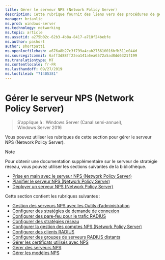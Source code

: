 ```yaml
---
title: Gérer le serveur NPS (Network Policy Server)
description: Cette rubrique fournit des liens vers des procédures de gestion pour le serveur NPS (Network Policy Server) dans Windows Server 2016 et inclut des liens vers des conseils supplémentaires sur NPS.
manager: brianlic
ms.prod: windows-server
ms.technology: networking
ms.topic: article
ms.assetid: a275b02c-62b3-4b8a-8417-a710f24bebfe
ms.author: pashort
author: shortpatti
ms.openlocfilehash: a676a8b27c3f799a4cab275610016bfb311e044d
ms.sourcegitcommit: 6aff3d88ff22ea141a6ea6572a5ad8dd6321f199
ms.translationtype: MT
ms.contentlocale: fr-FR
ms.lasthandoff: 09/27/2019
ms.locfileid: "71405381"
---
```

# <a name="manage-network-policy-server-nps"></a>Gérer le serveur NPS (Network Policy Server)

>S’applique à : Windows Server (Canal semi-annuel), Windows Server 2016

Vous pouvez utiliser les rubriques de cette section pour gérer le serveur NPS (Network Policy Server).  
  
>[!NOTE]
>Pour obtenir une documentation supplémentaire sur le serveur de stratégie réseau, vous pouvez utiliser les sections suivantes de la bibliothèque.  
>- [Prise en main avec le serveur NPS (Network Policy Server)](nps-getstart-top.md)
>- [Planifier le serveur NPS (Network Policy Server)](nps-plan-top.md)
>- [Déployer un serveur NPS (Network Policy Server)](nps-deploy.md)  
  
Cette section contient les rubriques suivantes :  
  
- [Gestion des serveurs NPS avec les Outils d’administration](nps-admintools.md)
- [Configurer des stratégies de demande de connexion](nps-crp-configure.md)
- [Configurer des pare-feu pour le trafic RADIUS](nps-firewalls-configure.md)
- [Configurer des stratégies réseau](nps-np-configure.md)
- [Configurer la gestion des comptes NPS (Network Policy Server)](nps-accounting-configure.md)
- [Configurer des clients RADIUS](nps-radius-clients-configure.md)
- [Configurer des groupes de serveurs RADIUS distants](nps-crp-rrsg-configure.md)
- [Gérer les certificats utilisés avec NPS](nps-manage-certificates.md)
- [Gérer des serveurs NPS](nps-manage-servers.md)
- [Gérer les modèles NPS](nps-manage-templates.md)

